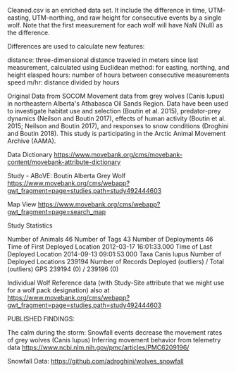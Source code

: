 Cleaned.csv is an enriched data set.
It include the difference in time, UTM-easting, UTM-northing, and raw height for consecutive events by a single wolf. Note that the first measurement for each wolf will have NaN (Null) as the difference.

Differences are used to calculate new features:

distance: three-dimensional distance traveled in meters since last measurement, calculated using Euclidean method: for easting, northing, and height
elasped hours: number of hours between consecutive measurements
speed m/hr: distance divided by hours

Original Data from SOCOM
Movement data from grey wolves (Canis lupus) in northeastern Alberta's Athabasca Oil Sands Region. Data have been used to investigate habitat use and selection (Boutin et al. 2015), predator-prey dynamics (Neilson and Boutin 2017), effects of human activity (Boutin et al. 2015; Neilson and Boutin 2017), and responses to snow conditions (Droghini and Boutin 2018). This study is participating in the Arctic Animal Movement Archive (AAMA).

Data Dictionary
https://www.movebank.org/cms/movebank-content/movebank-attribute-dictionary

Study - ABoVE: Boutin Alberta Grey Wolf
https://www.movebank.org/cms/webapp?gwt_fragment=page=studies,path=study492444603 

Map View
https://www.movebank.org/cms/webapp?gwt_fragment=page=search_map 

Study Statistics

Number of Animals	46
Number of Tags	43
Number of Deployments	46
Time of First Deployed Location	2012-03-17 16:01:33.000
Time of Last Deployed Location	2014-09-13 09:01:53.000
Taxa	Canis lupus
Number of Deployed Locations	239194
Number of Records	Deployed (outliers) / Total (outliers)
GPS	239194 (0) / 239196 (0)

Individual Wolf Reference data (with Study-Site attribute that we might use for a wolf pack designation) also at https://www.movebank.org/cms/webapp?gwt_fragment=page=studies,path=study492444603

PUBLISHED FINDINGS:

The calm during the storm: Snowfall events decrease the movement rates of grey wolves (Canis lupus)
Inferring movement behavior from telemetry data
https://www.ncbi.nlm.nih.gov/pmc/articles/PMC6209196/ 

Snowfall Data: 
https://github.com/adroghini/wolves_snowfall
